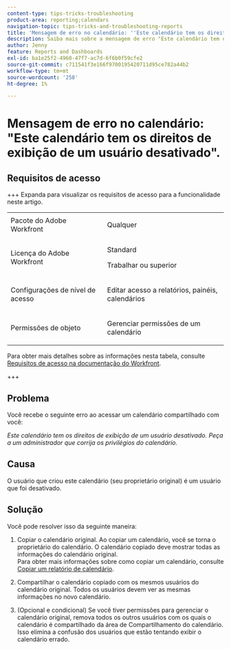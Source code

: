 ```yaml
---
content-type: tips-tricks-troubleshooting
product-area: reporting;calendars
navigation-topic: tips-tricks-and-troubleshooting-reports
title: 'Mensagem de erro no calendário: ''Este calendário tem os direitos de exibição de um usuário desativado''.'
description: Saiba mais sobre a mensagem de erro "Este calendário tem os direitos de exibição de um usuário desativado".
author: Jenny
feature: Reports and Dashboards
exl-id: ba1e25f2-4960-47f7-ac7d-6f6b0f59cfe2
source-git-commit: c711541f3e166f9700195420711d95ce782a44b2
workflow-type: tm+mt
source-wordcount: '258'
ht-degree: 1%

---
```


# Mensagem de erro no calendário: &quot;Este calendário tem os direitos de exibição de um usuário desativado&quot;.

## Requisitos de acesso

+++ Expanda para visualizar os requisitos de acesso para a funcionalidade neste artigo.

<table style="table-layout:auto"> 
 <col> 
 <col> 
 <tbody> 
  <tr> 
   <td role="rowheader">Pacote do Adobe Workfront</td> 
   <td> <p>Qualquer</p> </td> 
  </tr> 
  <tr> 
   <td role="rowheader">Licença do Adobe Workfront</td> 
   <td> 
     <p>Standard</p>
     <p>Trabalhar ou superior</p>
   </td> 
  </tr> 
  <tr> 
   <td role="rowheader">Configurações de nível de acesso</td> 
   <td> <p>Editar acesso a relatórios, painéis, calendários</p> </td> 
  </tr> 
  <tr> 
   <td role="rowheader">Permissões de objeto</td> 
   <td> <p>Gerenciar permissões de um calendário</p> </td> 
  </tr> 
 </tbody> 
</table>

Para obter mais detalhes sobre as informações nesta tabela, consulte [Requisitos de acesso na documentação do Workfront](/help/quicksilver/administration-and-setup/add-users/access-levels-and-object-permissions/access-level-requirements-in-documentation.md).

+++

## Problema

Você recebe o seguinte erro ao acessar um calendário compartilhado com você: 

*Este calendário tem os direitos de exibição de um usuário desativado. Peça a um administrador que corrija os privilégios do calendário.*

## Causa

O usuário que criou este calendário (seu proprietário original) é um usuário que foi desativado. 

## Solução

Você pode resolver isso da seguinte maneira:

1. Copiar o calendário original. Ao copiar um calendário, você se torna o proprietário do calendário. O calendário copiado deve mostrar todas as informações do calendário original.\
   Para obter mais informações sobre como copiar um calendário, consulte [Copiar um relatório de calendário](../../../reports-and-dashboards/reports/calendars/copy-a-calendar-report.md).

1. Compartilhar o calendário copiado com os mesmos usuários do calendário original. Todos os usuários devem ver as mesmas informações no novo calendário.
1. (Opcional e condicional) Se você tiver permissões para gerenciar o calendário original, remova todos os outros usuários com os quais o calendário é compartilhado da área de Compartilhamento do calendário. Isso elimina a confusão dos usuários que estão tentando exibir o calendário errado.
